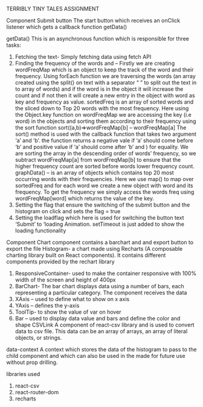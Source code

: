TERRIBLY TINY TALES ASSIGNMENT

<Home> Component 
Submit button 
The start button which receives an onClick listener which gets a callback function getData()

getData()
This is an asynchronous function which is responsible for three tasks:
1.	Fetching the text- Simply fetching data using fetch API 
2.	Finding the frequency of the words and – Firstly we are creating wordFreqMap which is an object to keep the track of the word and their frequency. Using forEach function we are traversing the words (an array created using the split() on text with a separator  “ ”  to split out the text in to array of words) and if the word is in the object it will increase the count and if not then it will create a new entry in the object with word as key and frequency as value.
sortedFreq is an array of sorted words and the sliced down to Top 20 words with the most frequency. Here using the Object.key function on wordFreqMap we are accessing the key (i.e word) in the objects and sorting them according to their frequency using the sort function
sort((a,b)=>wordFreqMap[b] – wordFreqMap[a]
The sort() method is used with the callback function that takes two argument ‘a’ and ‘b’. the function returns a negative vale if ‘a’ should come before ‘b’ and positive value if ‘a’ should come after ‘b’ and ) for equality. We are sorting the array in the descending order of words’ frequency, so we subtract wordFreqMap[a] from wordFreqMap[b] to ensure that the higher frequency count are sorted before words lower frequency count. 
graphData() – is an array of objects which contains top 20 most occurring words with their frequencies. Here we use map() to map over sortedFreq and for each word we create a new object with word and its frequency. To get the frequency we simply access the words freq using wordFreqMap[word] which returns the value of the key. 
3.	Setting the flag that ensure the switching of the submit button and the histogram on click and sets the flag = true 
4.	Setting the loadflag which here is used for switching the button text ‘Submit’ to ‘loading Animation. setTimeout is just added to show the loading functionality


<Chart> Component
Chart component contains a barchart and and export button to export the file 
Histogram- a chart made using Recharts (A composable charting library built on React components). It contains different components provided by the rechart library
1.	ResponsiveContainer- used to make the container responsive with 100% width of the screen and height of 400px
2.	BarChart- The bar chart displays data using a number of bars, each representing a particular category. The component receives the data 
3.	XAxis – used to define what to show on x axis
4.	YAxis – defines the y-axis  
5.	ToolTip- to show the value of var on hover
6.	Bar – used to display data value and bars and define the color and shape
CSVLink
A component of react-csv library and is used to convert data to csv file. This data can be an array of arrays, an array of literal objects, or strings.

data-context 
A context which stores the data of the histogram to pass to the child component and which can also be used in the made for future use without prop drilling. 

libraries used 
1.	react-csv 
2.	react-router-dom
3.	recharts





